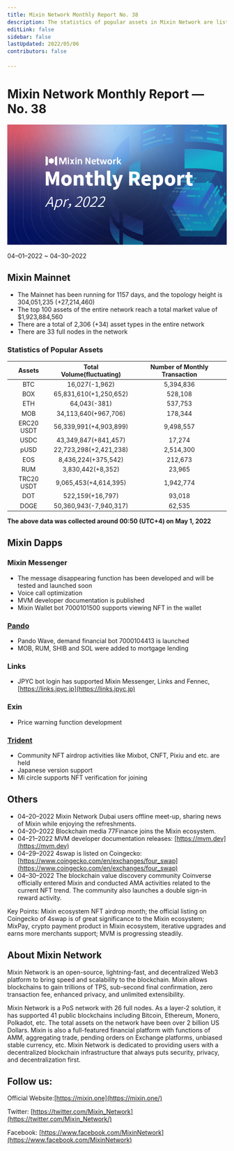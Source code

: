 ```yaml
---
title: Mixin Network Monthly Report No. 38
description: The statistics of popular assets in Mixin Network are listed. Ecosystem development, with Mixin Messenger, Pando, exin, Mixpay, Trident and other AMA crypto events and partnerships. Mixin ecosystem NFT airdrop month; the official listing on Coingecko of 4swap is of great significance to the Mixin ecosystem.
editLink: false
sidebar: false
lastUpdated: 2022/05/06
contributors: false

---
```


# Mixin Network Monthly Report — No. 38

![monthly-report](./monthly-38.png)

04–01–2022 ~ 04–30–2022

## Mixin Mainnet

- The Mainnet has been running for 1157 days, and the topology height is 304,051,235 (+27,214,460)
- The top 100 assets of the entire network reach a total market value of $1,923,884,560
- There are a total of 2,306 (+34) asset types in the entire network
- There are 33 full nodes in the network

### Statistics of Popular Assets

| Assets     | Total Volume(fluctuating) | Number of Monthly Transaction |
|:----------:|:-------------------------:|:-----------------------------:|
| BTC        | 16,027(-1,962)         | 5,394,836 |
| BOX        | 65,831,610(+1,250,652) | 528,108   |
| ETH        | 64,043(-381)           | 537,753   |
| MOB        | 34,113,640(+967,706)   | 178,344   |
| ERC20 USDT | 56,339,991(+4,903,899) | 9,498,557 |
| USDC       | 43,349,847(+841,457)   | 17,274    |
| pUSD       | 22,723,298(+2,421,238) | 2,514,300 |
| EOS        | 8,436,224(+375,542)    | 212,673   |
| RUM        | 3,830,442(+8,352)      | 23,965    |
| TRC20 USDT | 9,065,453(+4,614,395)  | 1,942,774 |
| DOT        | 522,159(+16,797)       | 93,018    |
| DOGE       | 50,360,943(-7,940,317) | 62,535    |

  **The above data was collected around 00:50 (UTC+4) on May 1, 2022**

## Mixin Dapps

### Mixin Messenger

- The message disappearing function has been developed and will be tested and launched soon
- Voice call optimization
- MVM developer documentation is published
- Mixin Wallet bot 7000101500 supports viewing NFT in the wallet

### [Pando](https://pando.im/)

- Pando Wave, demand financial bot 7000104413 is launched
- MOB, RUM, SHIB and SOL were added to mortgage lending

### Links
- JPYC bot login has supported Mixin Messenger, Links and Fennec, [https://links.jpyc.jp](https://links.jpyc.jp)

### Exin

- Price warning function development

### [Trident](https://thetrident.one)

- Community NFT airdrop activities like Mixbot, CNFT, Pixiu and etc. are held
- Japanese version support
- Mi circle supports NFT verification for joining

## Others

- 04–20–2022
  Mixin Network Dubai users offline meet-up, sharing news of Mixin while enjoying the refreshments.
- 04–20–2022
  Blockchain media 77Finance joins the Mixin ecosystem.
- 04–21–2022
  MVM developer documentation releases: [https://mvm.dev](https://mvm.dev)
- 04–29–2022
  4swap is listed on Coingecko: [https://www.coingecko.com/en/exchanges/four_swap](https://www.coingecko.com/en/exchanges/four_swap)
- 04–30–2022
  The blockchain value discovery community Coinverse officially entered Mixin and conducted AMA activities related to the current NFT trend. The community also launches a double sign-in reward activity.
  
Key Points:
Mixin ecosystem NFT airdrop month; the official listing on Coingecko of 4swap is of great significance to the Mixin ecosystem; MixPay, crypto payment product in Mixin ecosystem, iterative upgrades and earns more merchants support; MVM is progressing steadily.

## About Mixin Network

Mixin Network is an open-source, lightning-fast, and decentralized Web3 platform to bring speed and scalability to the blockchain. Mixin allows blockchains to gain trillions of TPS, sub-second final confirmation, zero transaction fee, enhanced privacy, and unlimited extensibility.

Mixin Network is a PoS network with 26 full nodes. As a layer-2 solution, it has supported 41 public blockchains including Bitcoin, Ethereum, Monero, Polkadot, etc. The total assets on the network have been over 2 billion US Dollars. Mixin is also a full-featured financial platform with functions of AMM, aggregating trade, pending orders on Exchange platforms, unbiased stable currency, etc. Mixin Network is dedicated to providing users with a decentralized blockchain infrastructure that always puts security, privacy, and decentralization first.

## Follow us:

Official Website:[https://mixin.one](https://mixin.one/)

Twitter: [https://twitter.com/Mixin_Network](https://twitter.com/Mixin_Network/)

Facebook: [https://www.facebook.com/MixinNetwork](https://www.facebook.com/MixinNetwork)
